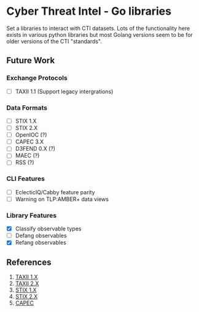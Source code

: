 # Cyber Threat Intel - Go libraries

Set a libraries to interact with CTI datasets. Lots of the functionality here exists in various python libraries but most Golang versions seem to be for older versions of the CTI "standards".

## Future Work

### Exchange Protocols

- [ ] TAXII 1.1 (Support legacy intergrations)

### Data Formats

- [ ] STIX 1.X
- [ ] STIX 2.X
- [ ] OpenIOC (?)
- [ ] CAPEC 3.X
- [ ] D3FEND 0.X (?)
- [ ] MAEC (?)
- [ ] RSS (?)

### CLI Features

- [ ] EclecticIQ/Cabby feature parity
- [ ] Warning on TLP:AMBER+ data views

### Library Features

- [x] Classify observable types
- [ ] Defang observables
- [x] Refang observables

## References

1. [TAXII 1.X](https://taxiiproject.github.io/documentation/)
2. [TAXII 2.X](https://oasis-open.github.io/cti-documentation/taxii/intro)
3. [STIX 1.X](https://stixproject.github.io)
4. [STIX 2.X](https://oasis-open.github.io/cti-documentation/stix/intro)
5. [CAPEC](https://capec.mitre.org)